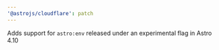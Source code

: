```yaml
---
'@astrojs/cloudflare': patch
---
```


Adds support for `astro:env` released under an experimental flag in Astro 4.10 
